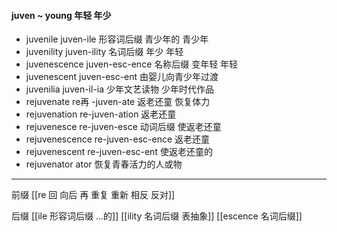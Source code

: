 #### juven ~ young 年轻 年少

- juvenile juven-ile  形容词后缀  青少年的 青少年
- juvenility juven-ility  名词后缀 年少 年轻
- juvenescence juven-esc-ence 名称后缀 变年轻 年轻
- juvenescent  juven-esc-ent 由婴儿向青少年过渡
- juvenilia juven-il-ia  少年文艺读物 少年时代作品
- rejuvenate re再 -juven-ate 返老还童  恢复体力
- rejuvenation re-juven-ation  返老还童
- rejuvenesce re-juven-esce 动词后缀  使返老还童
- rejuvenescence re-juven-esc-ence 返老还童
- rejuvenescent re-juven-esc-ent 使返老还童的
- rejuvenator ator 恢复青春活力的人或物
---
前缀
[[re  回 向后  再 重复 重新 相反 反对]]

后缀
[[ile 形容词后缀  ...的]]
[[ility 名词后缀 表抽象]]
[[escence 名词后缀]]
